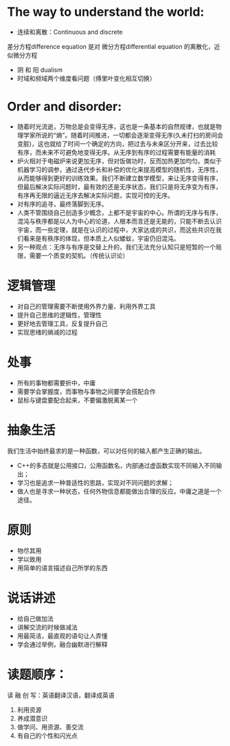 # The way to understand the world:

- 连续和离散：Continuous and discrete

差分方程difference equation 是对 微分方程differential equation 的离散化，近似微分方程

- 阴 和 阳 dualism
- 时域和频域两个维度看问题（傅里叶变化相互切换）

# Order and disorder:

- 随着时光流逝，万物总是会变得无序，这也是一条基本的自然规律，也就是物理学家所说的“熵”。随着时间推进，一切都会逐渐变得无序(久未打扫的房间会变脏)，这也就给了时间一个确定的方向，把过去与未来区分开来，过去比较有序，而未来不可避免地变得无序。从无序到有序的过程需要有能量的消耗
- 炉火相对于电磁炉来说更加无序，但对饭做功时，反而加热更加均匀。类似于机器学习的调参，通过迭代步长和补偿的优化来提高模型的随机性，无序性，从而能够得到更好的训练效果。我们不断建立数学模型，来让无序变得有序，但最后解决实际问题时，最有效的还是无序状态，我们只是将无序变为有序，有序再无限的逼近无序去解决实际问题，实现可控的无序。
- 对有序的追寻，最终落脚到无序。
- 人类不管围绕自己创造多少概念，上都不是宇宙的中心。所谓的无序与有序，混沌与秩序都是以人为中心的论道，人根本而言还是无能的，只能不断去认识宇宙，而一些定理，就是在认识的过程中，大家达成的共识，而这些共识在我们看来是有秩序的体现，但本质上人似蝼蚁，宇宙仍旧混沌。
- 另一种观点：无序与有序是交替上升的，我们无法充分认知只是短暂的一个局限，需要一个质变的契机。（传统认识论）

# 逻辑管理

- 对自己的管理需要不断使用外界力量、利用外界工具
- 提升自己思维的逻辑性，管理性
- 更好地去管理工具，反复提升自己
- 实现思绪的熵减的过程

# 处事

- 所有的事物都需要折中，中庸
- 需要学会掌握度，而事物与事物之间要学会搭配合作
- 鼠标与键盘要配合起来，不要偏激脱离某一个

# 抽象生活

我们生活中始终最求的是一种函数，可以对任何的输入都产生正确的输出。

- C++的多态就是公用接口，公用函数名，内部通过虚函数实现不同输入不同输出；
- 学习也是追求一种普适性的思路，实现对不同问题的求解；
- 做人也是寻求一种状态，任何外物信息都能做出合理的反应。中庸之道是一个途径。

# 原则

- 物尽其用
- 学以致用
- 用简单的语言描述自己所学的东西

# 说话讲述

- 给自己做加法
- 讲解交流的时候做减法
- 用最简洁，最直观的语句让人弄懂
- 学会通过举例，融合幽默进行解释

# 读题顺序：

读 融 创 写：英语翻译汉语，翻译成英语
 
1. 利用资源
2. 养成潜意识
3. 做学问、用资源、善交流
4. 有自己的个性和闪光点